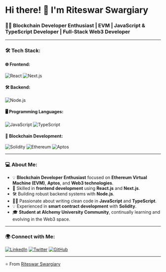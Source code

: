 # Hi there! 👋 I'm Riteswar Swargiary

### 👨‍💻 Blockchain Developer Enthusiast | EVM | JavaScript & TypeScript Developer | Full-Stack Web3 Developer

---

### 🛠️ Tech Stack:

#### 🌐 Frontend:
![React](https://img.shields.io/badge/React-20232A?style=for-the-badge&logo=react&logoColor=61DAFB)
![Next.js](https://img.shields.io/badge/Next.js-000000?style=for-the-badge&logo=nextdotjs&logoColor=white)

#### 🛠️ Backend:
![Node.js](https://img.shields.io/badge/Node.js-43853D?style=for-the-badge&logo=node.js&logoColor=white)

#### 🖥️ Programming Languages:
![JavaScript](https://img.shields.io/badge/JavaScript-323330?style=for-the-badge&logo=javascript&logoColor=F7DF1E)
![TypeScript](https://img.shields.io/badge/TypeScript-007ACC?style=for-the-badge&logo=typescript&logoColor=white)

#### 🔗 Blockchain Development:
![Solidity](https://img.shields.io/badge/Solidity-363636?style=for-the-badge&logo=solidity&logoColor=white)
![Ethereum](https://img.shields.io/badge/Ethereum-3C3C3D?style=for-the-badge&logo=ethereum&logoColor=white)
![Aptos](https://img.shields.io/badge/Aptos-000000?style=for-the-badge&logo=aptos&logoColor=white)

---

### 💻 About Me:
- 💡 **Blockchain Developer Enthusiast** focused on **Ethereum Virtual Machine (EVM)**, **Aptos**, and **Web3 technologies**.
- 🔨 Skilled in **frontend development** using **React.js** and **Next.js**.
- 🛠️ Building robust backend systems with **Node.js**.
- 👨‍💻 Passionate about writing clean code in **JavaScript** and **TypeScript**.
- 💡 Experienced in **smart contract development** with **Solidity**.
- 🎓 **Student at Alchemy University Community**, continually learning and evolving in the Web3 space.

---

### 🌍 Connect with Me:
[![LinkedIn](https://img.shields.io/badge/LinkedIn-0077B5?style=for-the-badge&logo=linkedin&logoColor=white)](https://www.linkedin.com/in/your-link-here)
[![Twitter](https://img.shields.io/badge/Twitter-1DA1F2?style=for-the-badge&logo=twitter&logoColor=white)](https://twitter.com/your-link-here)
[![GitHub](https://img.shields.io/badge/GitHub-181717?style=for-the-badge&logo=github&logoColor=white)](https://github.com/your-username-here)

---

⭐️ From [Riteswar Swargiary](https://github.com/riteswars)
